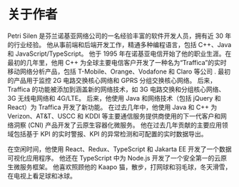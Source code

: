 # 关于作者
Petri Silen 是芬兰诺基亚网络公司的一名经验丰富的软件开发人员，拥有近 30 年的行业经验。 他从事前端和后端开发工作，精通多种编程语言，包括 C++、Java 和 JavaScript/TypeScript。 他于 1995 年在诺基亚电信开始了他的职业生涯。在最初的几年里，他用 C++ 为全球主要电信客户开发了一种名为“Traffica”的实时移动网络分析产品，包括 T-Mobile、Orange、Vodafone 和 Claro 等公司 . 最初的产品用于监控 2G 电路交换核心网络和 GPRS 分组交换核心网络。 后来，Traffica 的功能被添加到涵盖新的网络技术，如 3G 电路交换和分组核心网络、3G 无线电网络和 4G/LTE。 后来，他使用 Java 和网络技术（包括 jQuery 和 React）为 Traffica 开发了新功能。 在过去几年中，他使用 Java 和 C++ 为 Verizon、AT&T、USCC 和 KDDI 等主要通信服务提供商使用的下一代客户和网络洞察 (CNI) 产品开发了云原生容器化微服务。 他在过去几年贡献的主要应用领域包括基于 KPI 的实时警报、KPI 的异常检测和可配置的实时数据导出。

在空闲时间，他使用 React、Redux、TypeScript 和 Jakarta EE 开发了一个数据可视化应用程序。 他还在 TypeScript 中为 Node.js 开发了一个安全第一的云原生微服务框架。 他喜欢照顾他的 Kaapo 猫，散步，打网球和羽毛球，冬天滑雪，在电视上看足球和冰球。